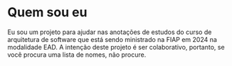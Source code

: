 # Quem sou eu

Eu sou um projeto para ajudar nas anotações de estudos do curso de arquitetura de software que está sendo ministrado na FIAP em 2024 na modalidade EAD.
A intenção deste projeto é ser colaborativo, portanto, se você procura uma lista de nomes, não procure.